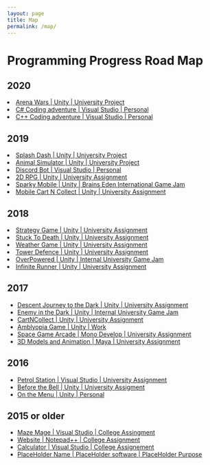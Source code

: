 ```yaml
---
layout: page
title: Map
permalink: /map/
---
```


<h1>Programming Progress Road Map</h1>

<h2>2020</h2>
<li><a href="https://github.com/DominikWaldowski5510/Dominik_Waldowski_Porfolio/blob/gh-pages/_posts/20-1-20-ArenaWars.md">Arena Wars | Unity  | University Project </a></li>
<li><a href="https://github.com/DominikWaldowski5510/Dominik_Waldowski_Porfolio/blob/gh-pages/_posts/20-1-20-CodingAdventurec%23.md">C# Coding adventure | Visual Studio  | Personal </a></li>
<li><a href="https://github.com/DominikWaldowski5510/Dominik_Waldowski_Porfolio/blob/gh-pages/_posts/20-1-20-CodingAdventurec%2B%2B.md">C++ Coding adventure | Visual Studio  | Personal </a></li>
<h2>2019</h2>
<li><a href="">Splash Dash | Unity | University Project</a></li>
<li><a href="https://dominikwaldowski5510.github.io/Dominik_Waldowski_Porfolio/porfolio/update/2019/01/19/AnimalSimulator.html">Animal Simulator | Unity | University Project</a></li>
<li><a href="https://dominikwaldowski5510.github.io/Dominik_Waldowski_Porfolio/porfolio/update/2019/01/19/DiscordBot.html">Discord Bot | Visual Studio  | Personal </a></li>
<li><a href="https://dominikwaldowski5510.github.io/Dominik_Waldowski_Porfolio/porfolio/update/2019/01/19/2DRPG.html">2D RPG | Unity | University Assignment </a></li>
<li><a href="https://dominikwaldowski5510.github.io/Dominik_Waldowski_Porfolio/porfolio/update/2019/01/19/SparkyMobile.html">Sparky Mobile | Unity | Brains Eden International Game Jam</a></li>
<li><a href="https://dominikwaldowski5510.github.io/Dominik_Waldowski_Porfolio/porfolio/update/2019/01/19/CartNCollectMobile.html">Mobile Cart N Collect | Unity | University Assignment </a></li>
<h2>2018</h2>
<li><a href="https://dominikwaldowski5510.github.io/Dominik_Waldowski_Porfolio/porfolio/update/2018/01/18/StrategyGame.html">Strategy Game | Unity | University Assignment</a></li>
<li><a href="https://dominikwaldowski5510.github.io/Dominik_Waldowski_Porfolio/porfolio/update/2018/01/18/HotPotato.html">Stuck To Death | Unity | University Assignment </a></li>
<li><a href="https://dominikwaldowski5510.github.io/Dominik_Waldowski_Porfolio/porfolio/update/2018/01/18/WeatherGame.html">Weather Game | Unity | University Assignment </a></li>
<li><a href="https://dominikwaldowski5510.github.io/Dominik_Waldowski_Porfolio/porfolio/update/2018/01/18/TowerDefence.html">Tower Defence | Unity | University Assignment</a></li>
<li><a href="https://dominikwaldowski5510.github.io/Dominik_Waldowski_Porfolio/porfolio/update/2018/01/18/OverPowered.html">OverPowered | Unity | Internal University Game Jam</a></li>
<li><a href="https://dominikwaldowski5510.github.io/Dominik_Waldowski_Porfolio/porfolio/update/2018/06/06/InfiniteRunner.html">Infinite Runner | Unity | University Assignment</a></li>
<h2>2017</h2>
<ul>
  <li><a href="https://dominikwaldowski5510.github.io/Dominik_Waldowski_Porfolio/porfolio/update/2017/01/17/DescentJourneyInTheDark.html">Descent Journey to the Dark | Unity | University Assignment</a></li>
  <li><a href="https://dominikwaldowski5510.github.io/Dominik_Waldowski_Porfolio/porfolio/update/2017/01/17/EnemyInTheDark.html">Enemy in the Dark | Unity | Internal University Game Jam</a></li>
  <li><a href="https://dominikwaldowski5510.github.io/Dominik_Waldowski_Porfolio/porfolio/update/2017/01/17/CartNCollect.html">CartNCollect | Unity | University Assignment</a></li>
  <li><a href="https://dominikwaldowski5510.github.io/Dominik_Waldowski_Porfolio/porfolio/update/2017/01/17/AmblyopiaGame.html"> Amblyopia Game | Unity | Work </a></li>
  <li><a href="https://dominikwaldowski5510.github.io/Dominik_Waldowski_Porfolio/porfolio/update/2017/01/17/MonoDevelopGame.html"> Space Game Arcade | Mono Develop | University Assignment</a></li>
    <li><a href=""> 3D Models and Animation | Maya | University Assignment</a></li>
  </ul>
<h2>2016</h2>
<ul>
  <li><a href="https://dominikwaldowski5510.github.io/Dominik_Waldowski_Porfolio/porfolio/update/2016/01/16/PetrolGame.html">Petrol Station  | Visual Studio | University Assignment</a></li>
  <li><a href="https://dominikwaldowski5510.github.io/Dominik_Waldowski_Porfolio/porfolio/update/2016/01/01/BeforeTheBell.html">Before the Bell | Unity | University Assigment</a> </li>
  <li><a href="https://dominikwaldowski5510.github.io/Dominik_Waldowski_Porfolio/porfolio/update/2016/01/16/OnTheMenu.html">On the Menu | Unity | Personal</a></li>
  </ul>
<h2> 2015 or older</h2>
<ul>
  <li><a href="">Maze Mage  | Visual Studio | College Assingment</a></li>
  <li><a href="">Website | Notepad++ | College Assignment</a> </li>
  <li><a href="https://dominikwaldowski5510.github.io/Dominik_Waldowski_Porfolio/porfolio/update/2015/01/15/Calculator.html">Calculator | Visual Studio | College Assignement</a></li>
  <li><a href="">PlaceHolder Name | PlaceHolder software | PlaceHolder Purpose</a></li>
  </ul>





